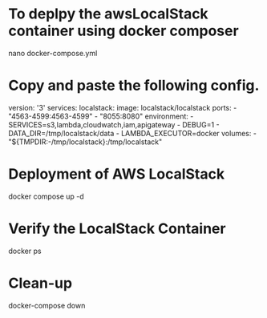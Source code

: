 # To deplpy the awsLocalStack container using docker composer 

nano docker-compose.yml

# Copy and paste the following config.

version: '3'
services:
  localstack:
    image: localstack/localstack
    ports:
      - "4563-4599:4563-4599"
      - "8055:8080"
    environment:
      - SERVICES=s3,lambda,cloudwatch,iam,apigateway
      - DEBUG=1
      - DATA_DIR=/tmp/localstack/data
      - LAMBDA_EXECUTOR=docker
    volumes:
      - "${TMPDIR:-/tmp/localstack}:/tmp/localstack"

# Deployment of AWS LocalStack

docker compose up -d

# Verify the LocalStack Container 

docker ps 

# Clean-up

docker-compose down

# 
      
